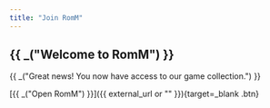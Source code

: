 ```yaml
---
title: "Join RomM"
---
```


## {{ _("Welcome to RomM") }}

{{ _("Great news! You now have access to our game collection.") }}

[{{ _("Open RomM") }}]({{ external_url or "" }}){target=_blank .btn} 